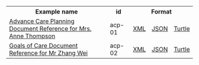 <table class="list" width="100%">            
   <tr>
     <th>Example name</th>
     <th>id</th>
     <th colspan="3">Format</th>
   </tr>
   <tr>
      <td><a href="DocumentReference-acp-01.html">Advance Care Planning Document Reference for Mrs. Anne Thompson</a></td>
      <td>acp-01</td>
      <td><a href="DocumentReference-acp-01.xml.html">XML</a></td>
      <td><a href="DocumentReference-acp-01.json.html">JSON</a></td>
      <td><a href="DocumentReference-acp-01.ttl.html">Turtle</a></td>
   </tr>  
   <tr>
      <td><a href="DocumentReference-acp-02.html">Goals of Care Document Reference for Mr Zhang Wei</a></td>
      <td>acp-02</td>
      <td><a href="DocumentReference-acp-02.xml.html">XML</a></td>
      <td><a href="DocumentReference-acp-02.json.html">JSON</a></td>
      <td><a href="DocumentReference-acp-02.ttl.html">Turtle</a></td>
   </tr>                  
</table>